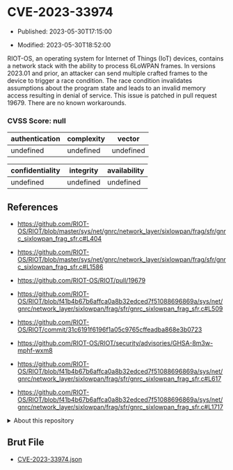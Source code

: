 # CVE-2023-33974

- Published: 2023-05-30T17:15:00

- Modified: 2023-05-30T18:52:00

RIOT-OS, an operating system for Internet of Things (IoT) devices, contains a network stack with the ability to process 6LoWPAN frames. In versions 2023.01 and prior, an attacker can send multiple crafted frames to the device to trigger a race condition. The race condition invalidates assumptions about the program state and leads to an invalid memory access resulting in denial of service. This issue is patched in pull request 19679. There are no known workarounds.

### CVSS Score: **null**

| authentication | complexity | vector |
| --- | --- | --- |
| undefined | undefined | undefined |

| confidentiality | integrity | availability |
| --- | --- | --- |
| undefined | undefined | undefined |

## References

* https://github.com/RIOT-OS/RIOT/blob/master/sys/net/gnrc/network_layer/sixlowpan/frag/sfr/gnrc_sixlowpan_frag_sfr.c#L404

* https://github.com/RIOT-OS/RIOT/blob/master/sys/net/gnrc/network_layer/sixlowpan/frag/sfr/gnrc_sixlowpan_frag_sfr.c#L1586

* https://github.com/RIOT-OS/RIOT/pull/19679

* https://github.com/RIOT-OS/RIOT/blob/f41b4b67b6affca0a8b32edced7f51088696869a/sys/net/gnrc/network_layer/sixlowpan/frag/sfr/gnrc_sixlowpan_frag_sfr.c#L509

* https://github.com/RIOT-OS/RIOT/commit/31c6191f6196f1a05c9765cffeadba868e3b0723

* https://github.com/RIOT-OS/RIOT/security/advisories/GHSA-8m3w-mphf-wxm8

* https://github.com/RIOT-OS/RIOT/blob/f41b4b67b6affca0a8b32edced7f51088696869a/sys/net/gnrc/network_layer/sixlowpan/frag/sfr/gnrc_sixlowpan_frag_sfr.c#L617

* https://github.com/RIOT-OS/RIOT/blob/f41b4b67b6affca0a8b32edced7f51088696869a/sys/net/gnrc/network_layer/sixlowpan/frag/sfr/gnrc_sixlowpan_frag_sfr.c#L1717

<details>
<summary>About this repository</summary> 

  This repository is part of the project [Live Hack CVE](https://github.com/Live-Hack-CVE). Main website can be found [www.live-hack.org](https://www.live-hack.org) 
  
  Made by [Sn0wAlice](https://github.com/Sn0wAlice) for the people that care about security and need to have a feed of the latest CVEs. Hope you enjoy it, don't forget to star the repo and follow me on [Twitter](https://twitter.com/Sn0wAlice) and [Github](https://github.com/Sn0wAlice). And that is my [personnal website](https://www.alice-snow.me/)

  - [Home Page](https://github.com/Live-Hack-CVE)
  - [Framework](https://github.com/Live-Hack-CVE/cve-framework)
  - [CVE database](https://github.com/Live-Hack-CVE/full_database)
  - [Changelog](https://github.com/Live-Hack-CVE/Changelog)
</details>

## Brut File

* [CVE-2023-33974.json](https://raw.githubusercontent.com/Live-Hack-CVE/full_database/main/cves/2023/CVE-2023-33974.json)

